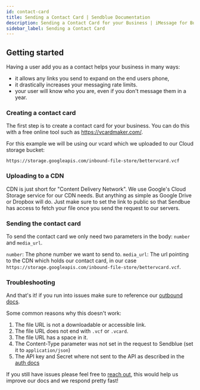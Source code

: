 ```yaml
---
id: contact-card
title: Sending a Contact Card | Sendblue Documentation
description: Sending a Contact Card for your Business | iMessage for Business - Sendblue
sidebar_label: Sending a Contact Card
---
```


## Getting started

Having a user add you as a contact helps your business in many ways:

- it allows any links you send to expand on the end users phone,
- it drastically increases your messaging rate limits.
- your user will know who you are, even if you don't message them in a year.

### Creating a contact card

The first step is to create a contact card for your business. You can do this with a free online tool such as https://vcardmaker.com/.

For this example we will be using our vcard which we uploaded to our Cloud storage bucket:

`https://storage.googleapis.com/inbound-file-store/bettervcard.vcf`

### Uploading to a CDN

CDN is just short for "Content Delivery Network". We use Google's Cloud Storage service for our CDN needs. But anything as simple as Google Drive or Dropbox will do. Just make sure to set the link to public so that Sendbue has access to fetch your file once you send the request to our servers.

### Sending the contact card

To send the contact card we only need two parameters in the body: `number` and `media_url`.

`number`: The phone number we want to send to.
`media_url`: The url pointing to the CDN which holds our contact card, in our case `https://storage.googleapis.com/inbound-file-store/bettervcard.vcf`.

### Troubleshooting

And that's it! if you run into issues make sure to reference our [outbound docs](/docs/outbound).

Some common reasons why this doesn't work:

1. The file URL is not a downloadable or accessible link.
2. The file URL does not end with `.vcf` or `.vcard`.
3. The file URL has a space in it.
4. The Content-Type parameter was not set in the request to Sendblue (set it to `application/json`)
5. The API key and Secret where not sent to the API as described in the [auth docs](/docs/credentials)

If you still have issues please feel free to [reach out](mailto:support@sendblue.co), this would help us improve our docs and we respond pretty fast!
